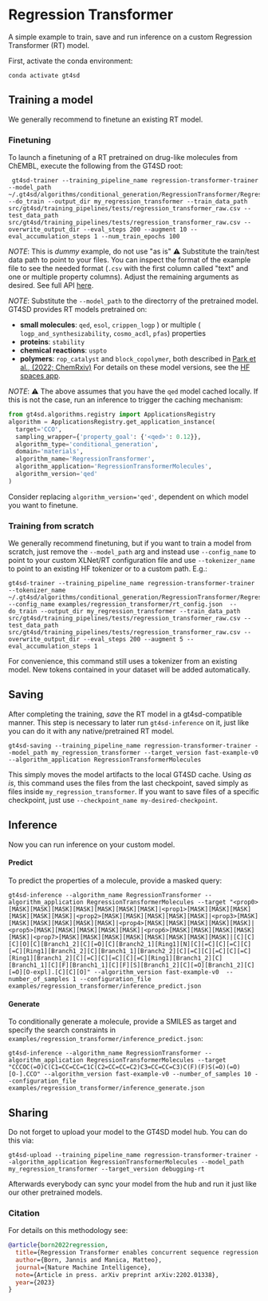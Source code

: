 # Regression Transformer

A simple example to train, save and run inference on a custom Regression Transformer (RT) model.

First, activate the conda environment:

```console
conda activate gt4sd
```

## Training a model
We generally recommend to finetune an existing RT model.
### Finetuning 
To launch a finetuning of a RT pretrained on drug-like molecules from ChEMBL, execute the following from the GT4SD root:

```console
 gt4sd-trainer --training_pipeline_name regression-transformer-trainer --model_path ~/.gt4sd/algorithms/conditional_generation/RegressionTransformer/RegressionTransformerMolecules/qed --do_train --output_dir my_regression_transformer --train_data_path src/gt4sd/training_pipelines/tests/regression_transformer_raw.csv --test_data_path src/gt4sd/training_pipelines/tests/regression_transformer_raw.csv --overwrite_output_dir --eval_steps 200 --augment 10 --eval_accumulation_steps 1 --num_train_epochs 100 
```
*NOTE*: This is *dummy* example, do not use "as is" :warning: Substitute the train/test data path to point to your files. You can inspect the format of the example file to see the needed format (`.csv` with the first column called "text" and one or multiple property columns). Adjust the remaining arguments as desired. See full API [here](https://gt4sd.github.io/gt4sd-core/api/gt4sd.training_pipelines.regression_transformer.core.html).

*NOTE*: Substitute the `--model_path` to the directorry of the pretrained model. GT4SD provides RT models pretrained on:
- **small molecules**: `qed`, `esol`, `crippen_logp` ) or multiple ( `logp_and_synthesizability`, `cosmo_acdl`, `pfas`) properties
- **proteins**: `stability`
- **chemical reactions**: `uspto`
- **polymers**: `rop_catalyst` and `block_copolymer`, both described in [Park et al., (2022; ChemRxiv)](https://chemrxiv.org/engage/chemrxiv/article-details/62b60865e84dd185e60214af)
For details on these model versions, see the [HF spaces app](https://huggingface.co/spaces/GT4SD/regression_transformer).

*NOTE*: :warning: The above assumes that you have the `qed` model cached locally. If this is not the case, run an inference to trigger the caching mechanism:

```py
from gt4sd.algorithms.registry import ApplicationsRegistry
algorithm = ApplicationsRegistry.get_application_instance(
  target='CCO',
  sampling_wrapper={'property_goal': {'<qed>': 0.12}},
  algorithm_type='conditional_generation',
  domain='materials',
  algorithm_name='RegressionTransformer',
  algorithm_application='RegressionTransformerMolecules',
  algorithm_version='qed'
)
```
Consider replacing `algorithm_version='qed'`, dependent on which model you want to finetune.

### Training from scratch
We generally recommend finetuning, but if you want to train a model from scratch, just remove the `--model_path` arg and instead use `--config_name` to point to your custom XLNet/RT configuration file and use `--tokenizer_name` to point to an existing HF tokenizer or to a custom path. E.g.:

```console
gt4sd-trainer --training_pipeline_name regression-transformer-trainer --tokenizer_name ~/.gt4sd/algorithms/conditional_generation/RegressionTransformer/RegressionTransformerMolecules/qed --config_name examples/regression_transformer/rt_config.json  --do_train --output_dir my_regression_transformer --train_data_path src/gt4sd/training_pipelines/tests/regression_transformer_raw.csv --test_data_path src/gt4sd/training_pipelines/tests/regression_transformer_raw.csv --overwrite_output_dir --eval_steps 200 --augment 5 --eval_accumulation_steps 1
```
For convenience, this command still uses a tokenizer from an existing model. New tokens contained in your dataset will be added automatically.

## Saving 
After completing the training, *save* the RT model in a gt4sd-compatible manner. This step is necessary to later run `gt4sd-inference` on it, just like you can do it with any native/pretrained RT model.

```console
gt4sd-saving --training_pipeline_name regression-transformer-trainer --model_path my_regression_transformer --target_version fast-example-v0 --algorithm_application RegressionTransformerMolecules
```

This simply moves the model artifacts to the local GT4SD cache. Using *as is*, this command uses the files from the last checkpoint, saved simply as files inside `my_regression_transformer`. If you want to save files of a specific checkpoint, just use `--checkpoint_name my-desired-checkpoint`.

## Inference
Now you can run inference on your custom model. 

#### Predict
To predict the properties of a molecule, provide a masked query:

```console
gt4sd-inference --algorithm_name RegressionTransformer --algorithm_application RegressionTransformerMolecules --target "<prop0>[MASK][MASK][MASK][MASK][MASK][MASK][MASK]|<prop1>[MASK][MASK][MASK][MASK][MASK][MASK]|<prop2>[MASK][MASK][MASK][MASK][MASK]|<prop3>[MASK][MASK][MASK][MASK][MASK][MASK]|<prop4>[MASK][MASK][MASK][MASK][MASK]|<prop5>[MASK][MASK][MASK][MASK][MASK]|<prop6>[MASK][MASK][MASK][MASK][MASK]|<prop7>[MASK][MASK][MASK][MASK][MASK][MASK][MASK][MASK]|[C][C][C][O][C][Branch1_2][C][=O][C][Branch2_1][Ring1][N][C][=C][C][=C][C][=C][Ring1][Branch1_2][C][Branch1_1][Branch2_2][C][=C][C][=C][C][=C][Ring1][Branch1_2][C][=C][C][=C][C][=C][Ring1][Branch1_2][C][Branch1_1][C][F][Branch1_1][C][F][S][Branch1_2][C][=O][Branch1_2][C][=O][O-expl].[C][C][O]" --algorithm_version fast-example-v0  --number_of_samples 1 --configuration_file examples/regression_transformer/inference_predict.json
```

#### Generate
To conditionally generate a molecule, provide a SMILES as target and specify the search constraints in `examples/regression_transformer/inference_predict.json`:

```console
gt4sd-inference --algorithm_name RegressionTransformer --algorithm_application RegressionTransformerMolecules --target "CCCOC(=O)C(C1=CC=CC=C1C(C2=CC=CC=C2)C3=CC=CC=C3)C(F)(F)S(=O)(=O)[O-].CCO" --algorithm_version fast-example-v0 --number_of_samples 10 --configuration_file examples/regression_transformer/inference_generate.json
```


## Sharing
Do not forget to upload your model to the GT4SD model hub. You can do this via:

```console
gt4sd-upload --training_pipeline_name regression-transformer-trainer --algorithm_application RegressionTransformerMolecules --model_path my_regression_transformer --target_version debugging-rt 
```

Afterwards everybody can sync your model from the hub and run it just like our other pretrained models.


### Citation
For details on this methodology see:

```bib
@article{born2022regression,
  title={Regression Transformer enables concurrent sequence regression and generation for molecular language modeling},
  author={Born, Jannis and Manica, Matteo},
  journal={Nature Machine Intelligence},
  note={Article in press. arXiv preprint arXiv:2202.01338},
  year={2023}
}
